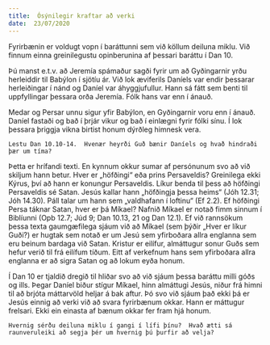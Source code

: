 ```yaml
---
title:  Ósýnilegir kraftar að verki
date:  23/07/2020
---
```


Fyrirbænin er voldugt vopn í baráttunni sem við köllum deiluna miklu.  Við finnum einna greinilegustu opinberunina af þessari baráttu í Dan 10.

Þú manst e.t.v. að Jeremía spámaður sagði fyrir um að Gyðingarnir yrðu herleiddir til Babýlon í sjötíu ár.  Við lok æviferils Daníels var endir þessarar herleiðingar í nánd og Daníel var áhyggjufullur.  Hann sá fátt sem benti til uppfyllingar þessara orða Jeremía.  Fólk hans var enn í ánauð.

Medar og Persar unnu sigur yfir Babýlon, en Gyðingarnir voru enn í ánauð.  Daníel fastaði og bað í þrjár vikur og bað í einlægni fyrir fólki sínu.  Í lok þessara þriggja vikna birtist honum dýrðleg himnesk vera.

`Lestu Dan 10.10-14.  Hvenær heyrði Guð bænir Daníels og hvað hindraði þær um tíma?`

Þetta er hrífandi texti.  En kynnum okkur sumar af persónunum svo að við skiljum hann betur.  Hver er „höfðingi“ eða prins Persaveldis?  Greinilega ekki Kýrus, því að hann er konungur Persaveldis.  Líkur benda til þess að höfðingi Persaveldis sé Satan.  Jesús kallar hann „höfðingja þessa heims“ (Jóh 12.31; Jóh 14.30).  Páll talar um hann sem „valdhafann í loftinu“ (Ef 2.2).  Ef höfðingi Persa táknar Satan, hver er þá Míkael?  Nafnið Míkael er notað fimm sinnum í Biblíunni (Opb 12.7; Júd 9; Dan 10.13, 21 og Dan 12.1).  Ef við rannsökum þessa texta gaumgæfilega sjáum við að Míkael (sem þýðir „Hver er líkur Guði?) er hugtak sem notað er um Jesú sem yfirboðara allra englanna sem eru beinum bardaga við Satan.  Kristur er eilífur, almáttugur sonur Guðs sem hefur verið til frá eilífum tíðum.  Eitt af verkefnum hans sem yfirboðara allra englanna er að sigra Satan og að lokum eyða honum.

Í Dan 10 er tjaldið dregið til hliðar svo að við sjáum þessa baráttu milli góðs og ills.  Þegar Daníel biður stígur Míkael, hinn almáttugi Jesús, niður frá himni til að brjóta máttarvöld heljar á bak aftur.  Þó svo við sjáum það ekki þá er Jesús einnig að verki við að svara fyrirbænum okkar.  Hann er máttugur frelsari.  Ekki ein einasta af bænum okkar fer fram hjá honum.

`Hvernig sérðu deiluna miklu í gangi í lífi þínu?  Hvað ætti sá raunveruleiki að segja þér um hvernig þú þurfir að velja?`